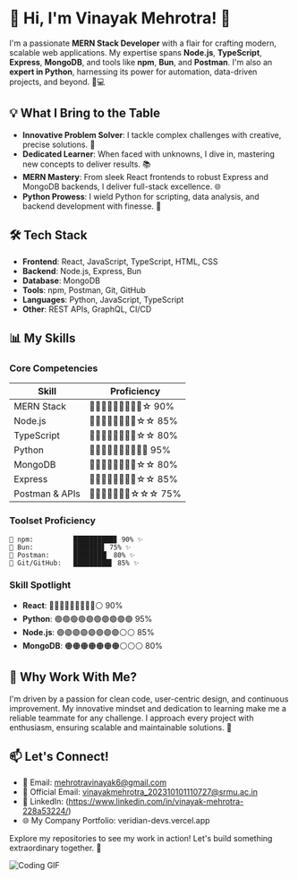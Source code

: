 # 👋 Hi, I'm **Vinayak Mehrotra**! 🚀

I'm a passionate **MERN Stack Developer** with a flair for crafting modern, scalable web applications. My expertise spans **Node.js**, **TypeScript**, **Express**, **MongoDB**, and tools like **npm**, **Bun**, and **Postman**. I'm also an **expert in Python**, harnessing its power for automation, data-driven projects, and beyond. 🐍💻

## 💡 What I Bring to the Table

- **Innovative Problem Solver**: I tackle complex challenges with creative, precise solutions. 🧠
- **Dedicated Learner**: When faced with unknowns, I dive in, mastering new concepts to deliver results. 📚
- **MERN Mastery**: From sleek React frontends to robust Express and MongoDB backends, I deliver full-stack excellence. 🌐
- **Python Prowess**: I wield Python for scripting, data analysis, and backend development with finesse. 🔧

## 🛠️ Tech Stack

- **Frontend**: React, JavaScript, TypeScript, HTML, CSS
- **Backend**: Node.js, Express, Bun
- **Database**: MongoDB
- **Tools**: npm, Postman, Git, GitHub
- **Languages**: Python, JavaScript, TypeScript
- **Other**: REST APIs, GraphQL, CI/CD

## 📊 My Skills

### Core Competencies
| Skill             | Proficiency                     |
|-------------------|---------------------------------|
| MERN Stack        | 🌟🌟🌟🌟🌟🌟🌟🌟🌟☆ 90% |
| Node.js           | 🌟🌟🌟🌟🌟🌟🌟🌟☆☆ 85%  |
| TypeScript        | 🌟🌟🌟🌟🌟🌟🌟🌟☆☆ 80%  |
| Python            | 🌟🌟🌟🌟🌟🌟🌟🌟🌟🌟 95% |
| MongoDB           | 🌟🌟🌟🌟🌟🌟🌟🌟☆☆ 80%  |
| Express           | 🌟🌟🌟🌟🌟🌟🌟🌟☆☆ 85%  |
| Postman & APIs    | 🌟🌟🌟🌟🌟🌟🌟☆☆☆ 75%  |

### Toolset Proficiency
```
🔧 npm:          ██████████▊ 90% ✨
🔧 Bun:          ███████▋ 75% ✨
🔧 Postman:      ████████▎ 80% ✨
🔧 Git/GitHub:   █████████▌ 85% ✨
```

### Skill Spotlight
- **React**: 🔵🔵🔵🔵🔵🔵🔵🔵🔵⚪ 90%  
- **Python**: 🟢🟢🟢🟢🟢🟢🟢🟢🟢🟢 95%  
- **Node.js**: 🟣🟣🟣🟣🟣🟣🟣🟣⚪⚪ 85%  
- **MongoDB**: 🟠🟠🟠🟠🟠🟠🟠⚪⚪⚪ 80%

## 🌟 Why Work With Me?

I'm driven by a passion for clean code, user-centric design, and continuous improvement. My innovative mindset and dedication to learning make me a reliable teammate for any challenge. I approach every project with enthusiasm, ensuring scalable and maintainable solutions. 💪

## 📫 Let's Connect!

- 📧 Email: mehrotravinayak6@gmail.com
- 📧 Official Email: vinayakmehrotra_202310101110727@srmu.ac.in
- 💼 LinkedIn: (https://www.linkedin.com/in/vinayak-mehrotra-228a53224/)
- 🌐 My Company Portfolio: veridian-devs.vercel.app

Explore my repositories to see my work in action! Let's build something extraordinary together. 🚀

![Coding GIF](https://media.giphy.com/media/qgQUggAC3Pfv687qPC/giphy.gif)
